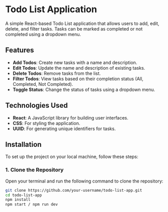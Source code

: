 # Todo List Application

A simple React-based Todo List application that allows users to add, edit, delete, and filter tasks. Tasks can be marked as completed or not completed using a dropdown menu.

## Features

- **Add Todos**: Create new tasks with a name and description.
- **Edit Todos**: Update the name and description of existing tasks.
- **Delete Todos**: Remove tasks from the list.
- **Filter Todos**: View tasks based on their completion status (All, Completed, Not Completed).
- **Toggle Status**: Change the status of tasks using a dropdown menu.

## Technologies Used

- **React**: A JavaScript library for building user interfaces.
- **CSS**: For styling the application.
- **UUID**: For generating unique identifiers for tasks.

## Installation

To set up the project on your local machine, follow these steps:

### 1. Clone the Repository

Open your terminal and run the following command to clone the repository:

```bash
git clone https://github.com/your-username/todo-list-app.git
cd todo-list-app
npm install
npm start / npm run dev

